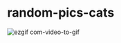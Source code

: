 # random-pics-cats

![ezgif com-video-to-gif](https://user-images.githubusercontent.com/26384546/81092977-169c2c00-8f0a-11ea-8da8-1e37b417bfee.gif)
